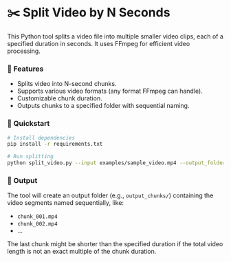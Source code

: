 # ✂️ Split Video by N Seconds

This Python tool splits a video file into multiple smaller video clips, each of a specified duration in seconds. It uses FFmpeg for efficient video processing.

### 🔧 Features
- Splits video into N-second chunks.
- Supports various video formats (any format FFmpeg can handle).
- Customizable chunk duration.
- Outputs chunks to a specified folder with sequential naming.

### 🏁 Quickstart
```bash
# Install dependencies
pip install -r requirements.txt

# Run splitting
python split_video.py --input examples/sample_video.mp4 --output_folder output_chunks/ --duration 10
```

### 📂 Output
The tool will create an output folder (e.g., `output_chunks/`) containing the video segments named sequentially, like:
- `chunk_001.mp4`
- `chunk_002.mp4`
- ...

The last chunk might be shorter than the specified duration if the total video length is not an exact multiple of the chunk duration. 